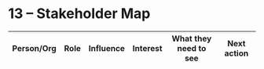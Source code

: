 # 13 – Stakeholder Map

| Person/Org | Role | Influence | Interest | What they need to see | Next action |
|---|---|---|---|---|---|
